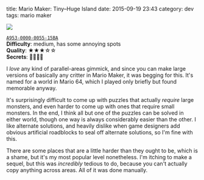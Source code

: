 title: Mario Maker: Tiny–Huge Island
date: 2015-09-19 23:43
category: dev
tags: mario maker

<div class="prose-full-illustration">
<img src="/dev/media/mario-maker/tiny-huge-island.jpg">
</div>

[`A953-0000-0055-15BA`](https://supermariomakerbookmark.nintendo.net/courses/A953-0000-0055-15BA)  
**Difficulty**: medium, has some annoying spots  
**Quality**: ★★★☆☆  
**Secrets**: 🍄🍄🍄🍄

I _love_ any kind of parallel-areas gimmick, and since you can make large versions of basically any critter in Mario Maker, it was begging for this.  It's named for a world in Mario 64, which I played only briefly but found memorable anyway.

It's surprisingly difficult to come up with puzzles that actually _require_ large monsters, and even harder to come up with ones that require small monsters.  In the end, I think all but one of the puzzles can be solved in either world, though one way is always considerably easier than the other.  I like alternate solutions, and heavily dislike when game designers add obvious artificial roadblocks to seal off alternate solutions, so I'm fine with this.

There are some places that are a little harder than they ought to be, which is a shame, but it's my most popular level nonetheless.  I'm itching to make a sequel, but this was _incredibly_ tedious to do, because you can't actually copy anything across areas.  All of it was done manually.
